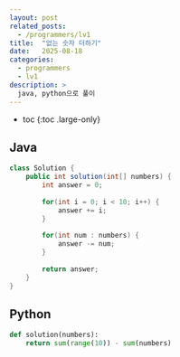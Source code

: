 ```yaml
---
layout: post
related_posts:
  - /programmers/lv1
title:  "없는 숫자 더하기"
date:   2025-08-18
categories:
  - programmers
  - lv1
description: >
  java, python으로 풀이
---
```

* toc
{:toc .large-only}

## Java
```java
class Solution {
    public int solution(int[] numbers) {
        int answer = 0;
        
        for(int i = 0; i < 10; i++) {
            answer += i;
        }
        
        for(int num : numbers) {
            answer -= num;
        }
        
        return answer;
    }
}
```

## Python
```python
def solution(numbers):    
    return sum(range(10)) - sum(numbers)
```